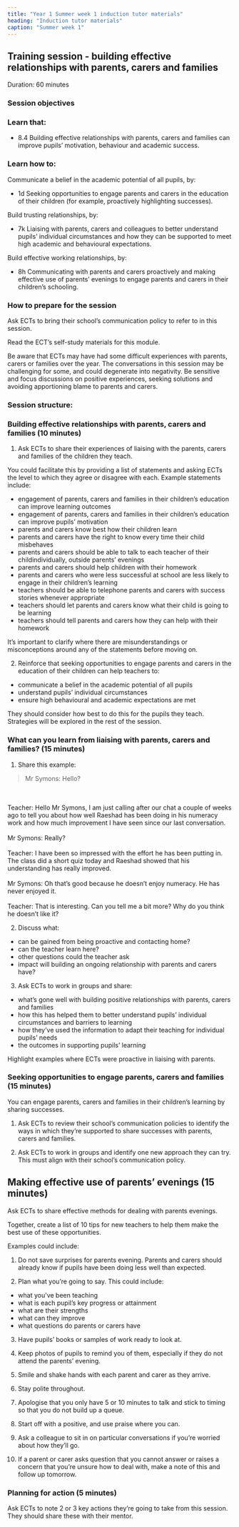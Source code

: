```yaml
---
title: "Year 1 Summer week 1 induction tutor materials"
heading: "Induction tutor materials"
caption: "Summer week 1"
---
```


## Training session - building effective relationships with parents, carers and families

Duration: 60 minutes

### Session objectives

### Learn that:

- 8.4 Building effective relationships with parents, carers and families can improve pupils’ motivation, behaviour and academic success.

### Learn how to:

Communicate a belief in the academic potential of all pupils, by:

- 1d Seeking opportunities to engage parents and carers in the education of their children (for example, proactively highlighting successes).

Build trusting relationships, by:

- 7k Liaising with parents, carers and colleagues to better understand pupils’ individual circumstances and how they can be supported to meet high academic and behavioural expectations.

Build effective working relationships, by:

- 8h Communicating with parents and carers proactively and making effective use of parents’ evenings to engage parents and carers in their children’s schooling.

### How to prepare for the session

Ask ECTs to bring their school’s communication policy to refer to in this session.

Read the ECT’s self-study materials for this module.

Be aware that ECTs may have had some difficult experiences with parents, carers or families over the year. The conversations in this session may be challenging for some, and could degenerate into negativity. Be sensitive and focus discussions on positive experiences, seeking solutions and avoiding apportioning blame to parents and carers.

### Session structure:

### Building effective relationships with parents, carers and families (10 minutes)

1. Ask ECTs to share their experiences of liaising with the parents, carers and families of the children they teach.

You could facilitate this by providing a list of statements and asking ECTs the level to which they agree or disagree with each. Example statements include:

- engagement of parents, carers and families in their children’s education can improve learning outcomes
- engagement of parents, carers and families in their children’s education can improve pupils’ motivation
- parents and carers know best how their children learn
- parents and carers have the right to know every time their child misbehaves
- parents and carers should be able to talk to each teacher of their childindividually, outside parents’ evenings
- parents and carers should help children with their homework
- parents and carers who were less successful at school are less likely to engage in their children’s learning
- teachers should be able to telephone parents and carers with success stories whenever appropriate
- teachers should let parents and carers know what their child is going to be learning
- teachers should tell parents and carers how they can help with their homework

It’s important to clarify where there are misunderstandings or misconceptions around any of the statements before moving on.

2. Reinforce that seeking opportunities to engage parents and carers in the education of their children can help teachers to:

- communicate a belief in the academic potential of all pupils
- understand pupils’ individual circumstances
- ensure high behavioural and academic expectations are met

They should consider how best to do this for the pupils they teach. Strategies will be explored in the rest of the session.

### What can you learn from liaising with parents, carers and families? (15 minutes)

1. Share this example:

> Mr Symons: Hello?
<br/>
<br/>
Teacher: Hello Mr Symons, I am just calling after our chat a couple of weeks ago to tell you about how well Raeshad has been doing in his numeracy work and how much improvement I have seen since our last conversation.
<br/>
<br/>
Mr Symons: Really?
<br/>
<br/>
Teacher: I have been so impressed with the effort he has been putting in. The class did a short quiz today and Raeshad showed that his understanding has really improved.
<br/>
<br/>
Mr Symons: Oh that’s good because he doesn’t enjoy numeracy. He has never enjoyed it.
<br/>
<br/>
Teacher: That is interesting. Can you tell me a bit more? Why do you think he doesn’t like it? 

2. Discuss what:

- can be gained from being proactive and contacting home?
- can the teacher learn here?
- other questions could the teacher ask
- impact will building an ongoing relationship with parents and carers have?  

3.	Ask ECTs to work in groups and share: 

- what’s gone well with building positive relationships with parents, carers and families
- how this has helped them to better understand pupils’ individual circumstances and barriers to learning
- how they’ve used the information to adapt their teaching for individual pupils’ needs
- the outcomes in supporting pupils’ learning

Highlight examples where ECTs were proactive in liaising with parents.

### Seeking opportunities to engage parents, carers and families (15 minutes)

You can engage parents, carers and families in their children’s learning by sharing successes.

1. Ask ECTs to review their school’s communication policies to identify the ways in which they’re supported to share successes with parents, carers and families.

2. Ask ECTs to work in groups and identify one new approach they can try. This must align with their school’s communication policy.

## Making effective use of parents’ evenings (15 minutes)

Ask ECTs to share effective methods for dealing with parents evenings.

Together, create a list of 10 tips for new teachers to help them make the best use of these opportunities.

Examples could include:

1. Do not save surprises for parents evening. Parents and carers should already know if pupils have been doing less well than expected.

2. Plan what you’re going to say. This could include:

- what you've been teaching
- what is each pupil’s key progress or attainment
- what are their strengths
- what can they improve
- what questions do parents or carers have 

3. Have pupils’ books or samples of work ready to look at.

4. Keep photos of pupils to remind you of them, especially if they do not attend the parents’ evening.

5. Smile and shake hands with each parent and carer as they arrive.

6. Stay polite throughout.

7. Apologise that you only have 5 or 10 minutes to talk and stick to timing so that you do not build up a queue.

8. Start off with a positive, and use praise where you can.

9. Ask a colleague to sit in on particular conversations if you’re worried about how they’ll go.

10.	If a parent or carer asks question that you cannot answer or raises a concern that you’re unsure how to deal with, make a note of this and follow up tomorrow.

### Planning for action (5 minutes)

Ask ECTs to note 2 or 3 key actions they’re going to take from this session. They should share these with their mentor.